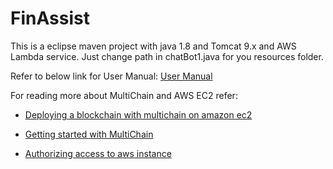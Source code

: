 # FinAssist
This is a eclipse maven project with java 1.8 and Tomcat 9.x and AWS Lambda service.
Just change path in chatBot1.java for you resources folder.

Refer to below link for User Manual:
<a href="https://drive.google.com/open?id=1iq6E85DVwuPyG79nPJEcIA7Hvd0DZFBF">User Manual</a>

For reading more about MultiChain and AWS EC2 refer:
- <a href="https://blog.cotten.io/deploying-a-blockchain-with-multichain-on-amazon-ec2-b288ae118b30">Deploying a blockchain with multichain on amazon ec2</a>

- <a href="https://www.multichain.com/getting-started/">Getting started with MultiChain</a>


- <a href="https://docs.aws.amazon.com/AWSEC2/latest/UserGuide/authorizing-access-to-an-instance.html">Authorizing access to aws instance</a>

